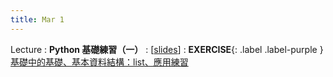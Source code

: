 ```yaml
---
title: Mar 1
---
```


Lecture
: **Python 基礎練習（一）**
  : [[slides](https://docs.google.com/presentation/d/1BNi5WUlVA9RHccv0dTPflVIpLVUZF-Mkre6jKtwSPBY/edit?usp=sharing)]
: **EXERCISE**{: .label .label-purple }[基礎中的基礎、基本資料結構：list、應用練習](https://forms.gle/mhYZZRKdUdzUsHqVA)
